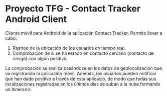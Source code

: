 # Proyecto TFG - Contact Tracker Android Client
Cliente móvil para Android de la aplicación Contact Tracker. Permite llevar a cabo:

 1. Rastreo de la ubicación de los usuarios en tiempo real.
 2. Comprobación de si se ha estado en contacto cercano (contacto de riesgo) con algún positivo.
 
 La comprobación se realiza basándose en los datos de geolocalización que va registrando la aplicación móvil. Además, los usuarios pueden notificar que han dado positivo 
 a través de esta aplicació, de modo que todas sus localizaciones registradas en los últimos días se suban a la nube formando un itinerario.
